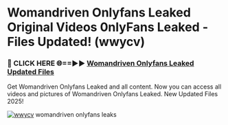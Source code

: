 # Womandriven Onlyfans Leaked Original Videos 0nlyFans Leaked - Files Updated! (wwycv)

<h3>🔴 CLICK HERE 🌐==►► <a href="https://tinyurl.com/2wckxsce" rel="nofollow">Womandriven Onlyfans Leaked Updated Files</a></h3>

Get Womandriven Onlyfans Leaked and all content. Now you can access all videos and pictures of Womandriven Onlyfans Leaked. New Updated Files 2025!

[![wwycv](https://i.imgur.com/AFduVYN.gif)](https://tinyurl.com/2wckxsce)
womandriven onlyfans leaks